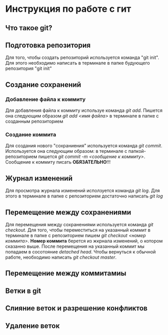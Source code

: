 # Инструкция по работе с гит

## Что такое git?

## Подготовка репозитория
Для того, чтобы создать репозиторий используется команда "git init". Для этого необходимо написать в терминале в папке будующего репозитория "git init"

## Создание сохранений


### Добавление файла к коммиту

Для добавления файла к коммиту используе команда *git add*. Пишется она следующим образом *git add <имя файла>* в терминале в папке с созданным репозиторием 

### Создание коммита

Для создания нового "сохраниения" используется команда *git commit*. Используется она следующим образом: в терминале с папкой-репозиторием пишется *git commit -m <сообщение к коммиту>*. Сообщение к коммиту писать **ОБЯЗАТЕЛЬНО**!!!
## Журнал изменений

Для просмотра журнала изменений исползуется команда *git log*. Для этого в терминале в папке с репозиторием достаточно написать *git log*

## Перемещение между сохранениями

Для перемещения между сохранениями используется команда *git checkout*. Для того, чтобы переместиться на указанный коммит в терминале в папке с репозиторием пишем *git checkout <номер коммита>*. **Номер коммита** берется из жкрнала изменений, о котором сказанно выше. После перемещения на указанный коммит мы попадаем в сосотояние *detached head*. Чтобы вернуться к обычной работе, необходимо написать *git checkout master*.

## Перемещение между коммитамиы

## Ветки в git

## Слияние веток и разрешение конфликтов

## Удаление веток